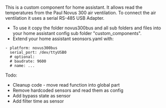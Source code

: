 This is a custom component for home assistant.
It allows read the temperatures from the Paul Novus 300 air ventilation.
To connect the air ventilation it uses a serial RS-485 USB Adapter.

* To use it copy the folder novus300bus and all sub folders and files into your home assistant config sub folder "custom_components".
* Extend your home assistant seonsors.yaml with:

```
- platform: novus300bus
  serial_port: /dev/ttyUSB0
  # optional:
  # baudrate: 9600
  # name: ...
```

Todo:

* Cleanup code - move read function into global part
* Remove hardcoded sensors and read them as config
* Add bypass state as sensor
* Add filter time as sensor
